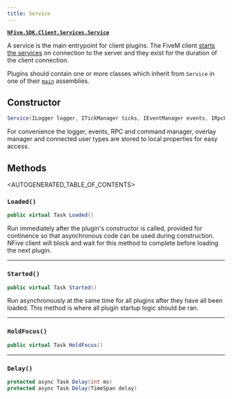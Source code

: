 ```yaml
---
title: Service
---
```


[**`NFive.SDK.Client.Services.Service`**](https://github.com/NFive/SDK.Client/blob/master/Services/Service.cs)

A service is the main entrypoint for client plugins. The FiveM client [starts the services](lifecycle.md) on connection to the server and they exist for the duration of the client connection.

Plugins should contain one or more classes which inherit from `Service` in one of their [`main`](plugindev/definition#client) assemblies.

## Constructor

```csharp
Service(ILogger logger, ITickManager ticks, IEventManager events, IRpcHandler rpc, ICommandManager commands, OverlayManager overlayManager, User user)
```

For convenience the logger, events, RPC and command manager, overlay manager and connected user types are stored to local properties for easy access.

## Methods

<AUTOGENERATED_TABLE_OF_CONTENTS>

### `Loaded()`

```csharp
public virtual Task Loaded()
```

Run immediately after the plugin's constructor is called, provided for continence so that asynchronous code can be used during construction. NFive client will block and wait for this method to complete before loading the next plugin.

---

### `Started()`

```csharp
public virtual Task Started()
```

Run asynchronously at the same time for all plugins after they have all been loaded. This method is where all plugin startup logic should be ran.

---

### `HoldFocus()`

```csharp
public virtual Task HoldFocus()
```

---

### `Delay()`

```csharp
protected async Task Delay(int ms)
protected async Task Delay(TimeSpan delay)
```
